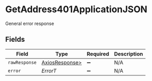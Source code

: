 # GetAddress401ApplicationJSON

General error response


## Fields

| Field                                                    | Type                                                     | Required                                                 | Description                                              |
| -------------------------------------------------------- | -------------------------------------------------------- | -------------------------------------------------------- | -------------------------------------------------------- |
| `rawResponse`                                            | [AxiosResponse>](https://axios-http.com/docs/res_schema) | :heavy_minus_sign:                                       | N/A                                                      |
| `error`                                                  | *ErrorT*                                                 | :heavy_minus_sign:                                       | N/A                                                      |